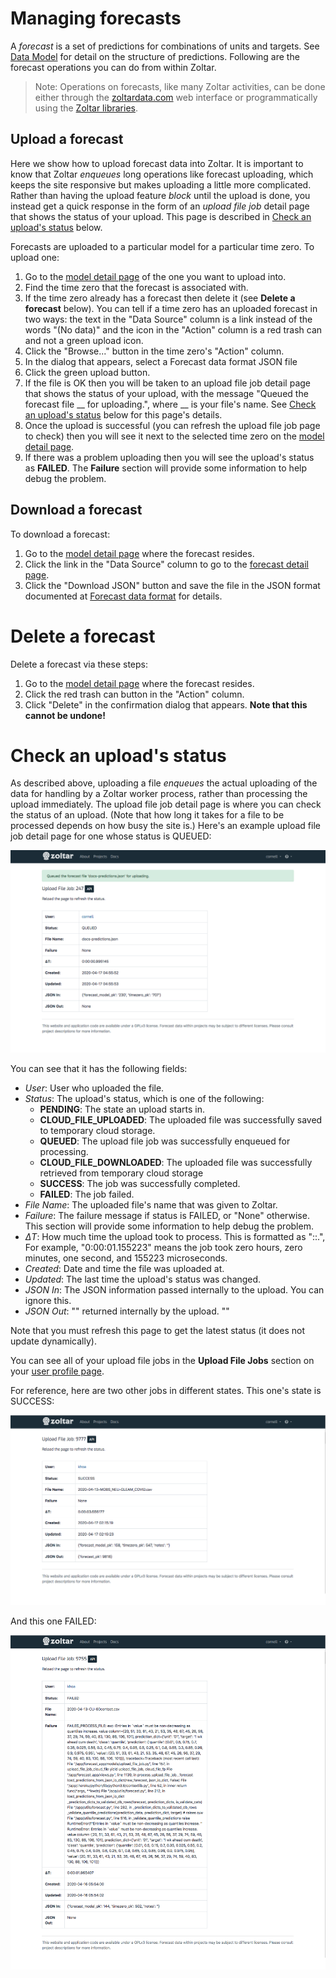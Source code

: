 # Managing forecasts

A _forecast_ is a set of predictions for combinations of units and targets. See [Data Model](DataModel.md) for detail on the structure of predictions. Following are the forecast operations you can do from within Zoltar.

> Note: Operations on forecasts, like many Zoltar activities, can be done either through the [zoltardata.com](https://www.zoltardata.com/) web interface or programmatically using the [Zoltar libraries](ApiIntro.md).


## Upload a forecast

Here we show how to upload forecast data into Zoltar. It is important to know that Zoltar _enqueues_ long operations like forecast uploading, which keeps the site responsive but makes uploading a little more complicated. Rather than having the upload feature _block_ until the upload is done, you instead get a quick response in the form of an _upload file job_ detail page that shows the status of your upload. This page is described in [Check an upload's status](#check_an_uploads_status) below.

Forecasts are uploaded to a particular model for a particular time zero. To upload one:

1. Go to the [model detail page](ModelDetailPage.md) of the one you want to upload into.
1. Find the time zero that the forecast is associated with.
1. If the time zero already has a forecast then delete it (see **Delete a forecast** below). You can tell if a time zero has an uploaded forecast in two ways: the text in the "Data Source" column is a link instead of the words "(No data)" and the icon in the "Action" column is a red trash can and not a green upload icon.
1. Click the "Browse..." button in the time zero's "Action" column.
1. In the dialog that appears, select a Forecast data format JSON file
1. Click the green upload button.
1. If the file is OK then you will be taken to an upload file job detail page that shows the status of your upload, with the message "Queued the forecast file __ for uploading.", where __ is your file's name. See [Check an upload's status](#check_an_uploads_status) below for this page's details.
1. Once the upload is successful (you can refresh the upload file job page to check) then you will see it next to the selected time zero on the [model detail page](ModelDetailPage.md).
1. If there was a problem uploading then you will see the upload's status as **FAILED**. The **Failure** section will provide some information to help debug the problem.


## Download a forecast

To download a forecast:

1. Go to the [model detail page](ModelDetailPage.md) where the forecast resides.
1. Click the link in the "Data Source" column to go to the [forecast detail page](Forecasts.md).
1. Click the "Download JSON" button and save the file in the JSON format documented at [Forecast data format](FileFormats.md#forecast-data-file-format-json) for details.


# Delete a forecast

Delete a forecast via these steps:

1. Go to the [model detail page](ModelDetailPage.md) where the forecast resides.
1. Click the red trash can button in the "Action" column.
1. Click "Delete" in the confirmation dialog that appears. **Note that this cannot be undone!**


# Check an upload's status

As described above, uploading a file _enqueues_ the actual uploading of the data for handling by a Zoltar worker process, rather than processing the upload immediately. The upload file job detail page is where you can check the status of an upload. (Note that how long it takes for a file to be processed depends on how busy the site is.) Here's an example upload file job detail page for one whose status is QUEUED:

![Upload file job detail page](img/upload-file-job-detail-queued.png "Upload file job detail page")

You can see that it has the following fields:

- _User_: User who uploaded the file.
- _Status_: The upload's status, which is one of the following:
    - **PENDING**: The state an upload starts in.
    - **CLOUD_FILE_UPLOADED**: The uploaded file was successfully saved to temporary cloud storage.
    - **QUEUED**: The upload file job was successfully enqueued for processing.
    - **CLOUD_FILE_DOWNLOADED**: The uploaded file was successfully retrieved from temporary cloud storage
    - **SUCCESS**: The job was successfully completed.
    - **FAILED**: The job failed.
- _File Name_: The uploaded file's name that was given to Zoltar.
- _Failure_: The failure message if status is FAILED, or "None" otherwise. This section will provide some information to help debug the problem.
- _ΔT_: How much time the upload took to process. This is formatted as "<hours>:<minutes>:<seconds>.<microsecond>", For example, "0:00:01.155223" means the job took zero hours, zero minutes, one second, and 155223 microseconds.
- _Created_: Date and time the file was uploaded at.
- _Updated_: The last time the upload's status was changed.
- _JSON In_: The JSON information passed internally to the upload. You can ignore this.
- _JSON Out_: "" returned internally by the upload. ""

Note that you must refresh this page to get the latest status (it does not update dynamically). 

You can see all of your upload file jobs in the **Upload File Jobs** section on your [user profile page](Accounts.md). 

For reference, here are two other jobs in different states. This one's state is SUCCESS:

![Upload file job success](img/upload-file-job-detail-success.png "Upload file job success")


And this one FAILED:

![Upload file job failed](img/upload-file-job-detail-failed.png "Upload file job failed")
